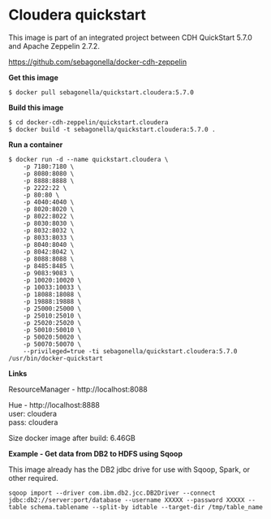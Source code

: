 # Cloudera quickstart

This image is part of an integrated project between CDH QuickStart 5.7.0 and Apache Zeppelin 2.7.2.

https://github.com/sebagonella/docker-cdh-zeppelin

**Get this image**

```
$ docker pull sebagonella/quickstart.cloudera:5.7.0
```

**Build this image**

```
$ cd docker-cdh-zeppelin/quickstart.cloudera
$ docker build -t sebagonella/quickstart.cloudera:5.7.0 .
```

**Run a container**

```
$ docker run -d --name quickstart.cloudera \
    -p 7180:7180 \
    -p 8080:8080 \
    -p 8888:8888 \
    -p 2222:22 \
    -p 80:80 \
    -p 4040:4040 \
    -p 8020:8020 \
    -p 8022:8022 \
    -p 8030:8030 \
    -p 8032:8032 \
    -p 8033:8033 \
    -p 8040:8040 \
    -p 8042:8042 \
    -p 8088:8088 \
    -p 8485:8485 \
    -p 9083:9083 \
    -p 10020:10020 \
    -p 10033:10033 \
    -p 18088:18088 \
    -p 19888:19888 \
    -p 25000:25000 \
    -p 25010:25010 \
    -p 25020:25020 \
    -p 50010:50010 \
    -p 50020:50020 \
    -p 50070:50070 \
    --privileged=true -ti sebagonella/quickstart.cloudera:5.7.0 /usr/bin/docker-quickstart 
```

**Links**

ResourceManager - http://localhost:8088

Hue - http://localhost:8888  
user: cloudera  
pass: cloudera 
  
Size docker image after build: 6.46GB

**Example - Get data from DB2 to HDFS using Sqoop**

This image already has the DB2 jdbc drive for use with Sqoop, Spark, or other required.

```
sqoop import --driver com.ibm.db2.jcc.DB2Driver --connect jdbc:db2://server:port/database --username XXXXX --password XXXXX --table schema.tablename --split-by idtable --target-dir /tmp/table_name
```
